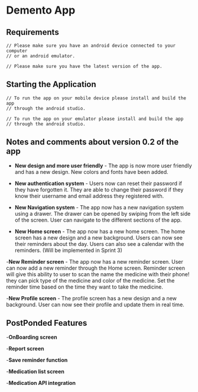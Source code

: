 # Demento App

## Requirements

```
// Please make sure you have an android device connected to your computer
// or an android emulator.

// Please make sure you have the latest version of the app.

```

## Starting the Application

```
// To run the app on your mobile device please install and build the app
// through the android studio.

// To run the app on your emulator please install and build the app
// through the android studio.
```

## Notes and comments about version 0.2 of the app

- **New design and more user friendly** - The app is now more user friendly and has a new design. New colors and fonts have been added.
- **New authentication system** - Users now can reset their password if they have forgotten it. They are able to change their password if they know their username and email address they registered with.

- **New Navigation system** - The app now has a new navigation system using a drawer. The drawer can be opened by swiping from the left side of the screen. User can navigate to the different sections of the app.

- **New Home screen** - The app now has a new home screen. The home screen has a new design and a new background. Users can now see their reminders about the day. Users can also see a calendar with the reminders. (Will be implemented in Sprint 3)

-**New Reminder screen** - The app now has a new reminder screen. User can now add a new reminder through the Home screen. Reminder screen will give this ability to user to scan the name the medicine with their phone! they can pick type of the medicine and color of the medicine. Set the reminder time based on the time they want to take the medicine.

-**New Profile screen** - The profile screen has a new design and a new background. User can now see their profile and update them in real time.

## PostPonded Features

-**OnBoarding screen**

-**Report screen**

-**Save reminder function**

-**Medication list screen**

-**Medication API integration**

<!--
- **Please make sure you have the _latest version_ of the app** before you start working on it. This will help you to avoid any conflicts and bugs. Please fetch the latest version from the GitLab repository.

- **Please use _expo install [package name]_ to install the packages** this is the recommended way of installing packages. More information about yarn can be found [here](https://classic.yarnpkg.com/en/docs/usage).

- **Please make a _new branch_ if you're doing development work that is somewhat experimental in nature**. This will help you to track your work and revert back to previous versions if needed. More information about git branching can be found [here](https://git-scm.com/book/en/v2/Git-Branching-Basic-Branching-and-Merging).

- **Please add _block comments_ to your code**. This will help you and the team to
  understand the code and make sure that you are not making any mistakes.

## Recommendations

- If you are new to git commands, it is highly suggested to use [Github Desktop](https://desktop.github.com/) for better experience as it will help you to manage your git repository.

- **Android Users**: If you are looking for a way to run the app on an emulator I would suggest to use Android emulator from [Android Studio](https://developer.android.com/studio/index.html), otherwise you can use [Genymotion](https://www.genymotion.com/) as well or any Android emulator.

- Please make sure that your git commits summary are **_minimized_** and **_short_** and commits descriptions are **_clear_** and **_consistent_**. -->
